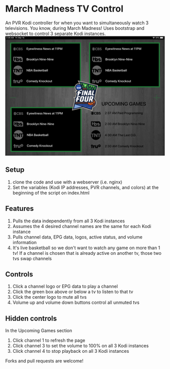 # March Madness TV Control
An PVR Kodi controller for when you want to simultaneously watch 3 televisions. You know, during March Madness! Uses bootstrap and websocket to control 3 separate Kodi instances.
![Screenshot](/assets/img/screenshot.png)

## Setup
1. clone the code and use with a webserver (i.e. nginx)
2. Set the variables (Kodi IP addresses, PVR channels, and colors) at the beginning of the script on index.html

## Features
1. Pulls the data independently from all 3 Kodi instances
2. Assumes the 4 desired channel names are the same for each Kodi instance
3. Pulls channel data, EPG data, logos, active status, and volume information
4. It's live basketball so we don't want to watch any game on more than 1 tv! If a channel is chosen that is already active on another tv, those two tvs swap channels

## Controls
1. Click a channel logo or EPG data to play a channel
2. Click the green box above or below a tv to listen to that tv
3. Click the center logo to mute all tvs
4. Volume up and volume down buttons control all unmuted tvs

## Hidden controls
In the Upcoming Games section
1. Click channel 1 to refresh the page
2. Click channel 3 to set the volume to 100% on all 3 Kodi instances
3. Click channel 4 to stop playback on all 3 Kodi instances

Forks and pull requests are welcome!
